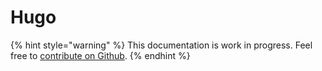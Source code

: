 # Hugo

{% hint style="warning" %}
This documentation is work in progress. Feel free to [contribute on Github](https://github.com/surjithctly/web3forms-docs).
{% endhint %}

